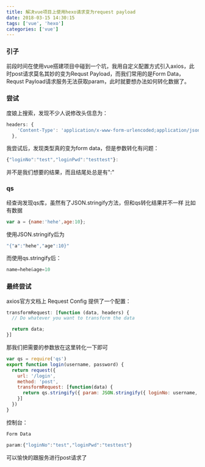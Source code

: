 ```yaml
---
title: 解决vue项目上使用hexo请求变为request payload
date: 2018-03-15 14:30:15
tags: ['vue', 'hexo']
categories: ['vue']
---
```


### 引子
前段时间在使用vue搭建项目中碰到一个坑，我用自定义配置方式引入axios，此时post请求莫名其妙的变为Requst Payload，而我们常用的是Form Data，Requst Payload请求服务无法获取param，此时就要想办法如何转化数据了。

### 尝试
度娘上搜索，发现不少人说修改头信息为：
``` js
headers: {
    'Content-Type': 'application/x-www-form-urlencoded;application/json;charset=UTF-8;'
  },
```
我尝试后，发现类型真的变为form data，但是参数转化有问题：
``` js
{"loginNo":"test","loginPwd":"testtest"}:
```
并不是我们想要的结果，而且结尾处总是有":"

### qs
经查询发现qs库，虽然有了JSON.stringify方法，但和qs转化结果并不一样
比如有数据 
``` js
var a = {name:'hehe',age:10};
```

使用JSON.stringify后为
```js
"{"a":"hehe","age":10}"
```

而使用qs.stringify后：
```js
name=hehe&age=10
```

### 最终尝试
axios官方文档上 Request Config 提供了一个配置：
``` js
transformRequest: [function (data, headers) {
  // Do whatever you want to transform the data

  return data;
}]
```
那我们把需要的参数放在这里转化一下即可
``` js
var qs = require('qs')
export function login(username, password) {
  return request({
    url: '/login',
    method: 'post',
    transformRequest: [function(data) {
      return qs.stringify({ param: JSON.stringify({ loginNo: username, loginPwd: password }) })
    }]
  })
}
```
控制台：
``` js
Form Data

param:{"loginNo":"test","loginPwd":"testtest"}
```
可以愉快的跟服务进行post请求了
